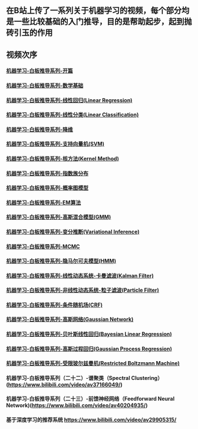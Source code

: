 ## 在B站上传了一系列关于机器学习的视频，每个部分均是一些比较基础的入门推导，目的是帮助起步，起到抛砖引玉的作用

## 视频次序
#### [机器学习-白板推导系列-开篇](https://www.bilibili.com/video/av31950221/)
#### [机器学习-白板推导系列-数学基础](https://www.bilibili.com/video/av32905863/)
#### [机器学习-白板推导系列-线性回归(Linear Regression)](https://www.bilibili.com/video/av31989606/)
#### [机器学习-白板推导系列-线性分类(Linear Classification)](https://www.bilibili.com/video/av33101528/)
#### [机器学习-白板推导系列-降维](https://www.bilibili.com/video/av32709936/)
#### [机器学习-白板推导系列-支持向量机(SVM)](https://www.bilibili.com/video/av28186618/)
#### [机器学习-白板推导系列-核方法(Kernel Method)](https://www.bilibili.com/video/av34731384/)
#### [机器学习-白板推导系列-指数族分布](https://www.bilibili.com/video/av33360526/)
#### [机器学习-白板推导系列-概率图模型](https://www.bilibili.com/video/av33545406/)
#### [机器学习-白板推导系列-EM算法](https://www.bilibili.com/video/av31906558/)
#### [机器学习-白板推导系列-高斯混合模型(GMM)](https://www.bilibili.com/video/av35183585/)
#### [机器学习-白板推导系列-变分推断(Variational Inference)](https://www.bilibili.com/video/av32047507/)
#### [机器学习-白板推导系列-MCMC](https://www.bilibili.com/video/av32430563/)
#### [机器学习-白板推导系列-隐马尔可夫模型(HMM)](https://www.bilibili.com/video/av32471608/)
#### [机器学习-白板推导系列-线性动态系统-卡曼滤波(Kalman Filter)](https://www.bilibili.com/video/av32563186/)
#### [机器学习-白板推导系列-非线性动态系统-粒子滤波(Particle Filter)](https://www.bilibili.com/video/av32636259/)
#### [机器学习-白板推导系列-条件随机场(CRF)](https://www.bilibili.com/video/av34444816/)
#### [机器学习-白板推导系列-高斯网络(Gaussian Network)](https://www.bilibili.com/video/av35538998/)
#### [机器学习-白板推导系列-贝叶斯线性回归(Bayesian Linear Regression)](https://www.bilibili.com/video/av35685274/)
#### [机器学习-白板推导系列-高斯过程回归(Gaussian Process Regression)](https://www.bilibili.com/video/av35626047/)
#### [机器学习-白板推导系列-受限玻尔兹曼机(Restricted Boltzmann Machine)](https://www.bilibili.com/video/av37510919/)
#### 机器学习-白板推导系列（二十二）-谱聚类（Spectral Clustering）(https://www.bilibili.com/video/av37166049/)
#### 机器学习-白板推导系列（二十三）-前馈神经网络（Feedforward Neural Network)(https://www.bilibili.com/video/av40204935/)
#### 基于深度学习的推荐系统 https://www.bilibili.com/video/av29905315/
